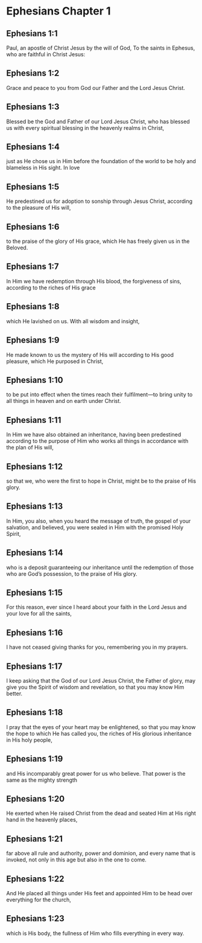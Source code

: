# Ephesians Chapter 1

## Ephesians 1:1
Paul, an apostle of Christ Jesus by the will of God, To the saints in Ephesus, who are faithful in Christ Jesus:

## Ephesians 1:2
Grace and peace to you from God our Father and the Lord Jesus Christ.

## Ephesians 1:3
Blessed be the God and Father of our Lord Jesus Christ, who has blessed us with every spiritual blessing in the heavenly realms in Christ,

## Ephesians 1:4
just as He chose us in Him before the foundation of the world to be holy and blameless in His sight. In love

## Ephesians 1:5
He predestined us for adoption to sonship through Jesus Christ, according to the pleasure of His will,

## Ephesians 1:6
to the praise of the glory of His grace, which He has freely given us in the Beloved.

## Ephesians 1:7
In Him we have redemption through His blood, the forgiveness of sins, according to the riches of His grace

## Ephesians 1:8
which He lavished on us. With all wisdom and insight,

## Ephesians 1:9
He made known to us the mystery of His will according to His good pleasure, which He purposed in Christ,

## Ephesians 1:10
to be put into effect when the times reach their fulfilment—to bring unity to all things in heaven and on earth under Christ.

## Ephesians 1:11
In Him we have also obtained an inheritance, having been predestined according to the purpose of Him who works all things in accordance with the plan of His will,

## Ephesians 1:12
so that we, who were the first to hope in Christ, might be to the praise of His glory.

## Ephesians 1:13
In Him, you also, when you heard the message of truth, the gospel of your salvation, and believed, you were sealed in Him with the promised Holy Spirit,

## Ephesians 1:14
who is a deposit guaranteeing our inheritance until the redemption of those who are God’s possession, to the praise of His glory.

## Ephesians 1:15
For this reason, ever since I heard about your faith in the Lord Jesus and your love for all the saints,

## Ephesians 1:16
I have not ceased giving thanks for you, remembering you in my prayers.

## Ephesians 1:17
I keep asking that the God of our Lord Jesus Christ, the Father of glory, may give you the Spirit of wisdom and revelation, so that you may know Him better.

## Ephesians 1:18
I pray that the eyes of your heart may be enlightened, so that you may know the hope to which He has called you, the riches of His glorious inheritance in His holy people,

## Ephesians 1:19
and His incomparably great power for us who believe. That power is the same as the mighty strength

## Ephesians 1:20
He exerted when He raised Christ from the dead and seated Him at His right hand in the heavenly places,

## Ephesians 1:21
far above all rule and authority, power and dominion, and every name that is invoked, not only in this age but also in the one to come.

## Ephesians 1:22
And He placed all things under His feet and appointed Him to be head over everything for the church,

## Ephesians 1:23
which is His body, the fullness of Him who fills everything in every way.
